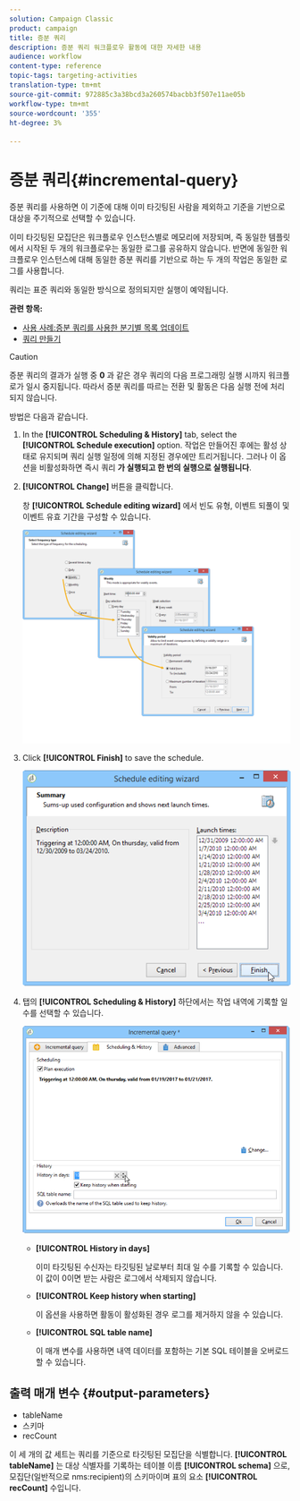 ```yaml
---
solution: Campaign Classic
product: campaign
title: 증분 쿼리
description: 증분 쿼리 워크플로우 활동에 대한 자세한 내용
audience: workflow
content-type: reference
topic-tags: targeting-activities
translation-type: tm+mt
source-git-commit: 972885c3a38bcd3a260574bacbb3f507e11ae05b
workflow-type: tm+mt
source-wordcount: '355'
ht-degree: 3%

---
```



# 증분 쿼리{#incremental-query}

증분 쿼리를 사용하면 이 기준에 대해 이미 타깃팅된 사람을 제외하고 기준을 기반으로 대상을 주기적으로 선택할 수 있습니다.

이미 타깃팅된 모집단은 워크플로우 인스턴스별로 메모리에 저장되며, 즉 동일한 템플릿에서 시작된 두 개의 워크플로우는 동일한 로그를 공유하지 않습니다. 반면에 동일한 워크플로우 인스턴스에 대해 동일한 증분 쿼리를 기반으로 하는 두 개의 작업은 동일한 로그를 사용합니다.

쿼리는 표준 쿼리와 동일한 방식으로 정의되지만 실행이 예약됩니다.

**관련 항목:**

* [사용 사례:증분 쿼리를 사용한 분기별 목록 업데이트](../../workflow/using/quarterly-list-update.md)
* [쿼리 만들기](../../workflow/using/query.md#creating-a-query)

>[!CAUTION]
>
>증분 쿼리의 결과가 실행 중 **0** 과 같은 경우 쿼리의 다음 프로그래밍 실행 시까지 워크플로가 일시 중지됩니다. 따라서 증분 쿼리를 따르는 전환 및 활동은 다음 실행 전에 처리되지 않습니다.

방법은 다음과 같습니다.

1. In the **[!UICONTROL Scheduling & History]** tab, select the **[!UICONTROL Schedule execution]** option. 작업은 만들어진 후에는 활성 상태로 유지되며 쿼리 실행 일정에 의해 지정된 경우에만 트리거됩니다. 그러나 이 옵션을 비활성화하면 즉시 쿼리 **가 실행되고 한 번의 실행으로 실행됩니다**.
1. **[!UICONTROL Change]** 버튼을 클릭합니다.

   창 **[!UICONTROL Schedule editing wizard]** 에서 빈도 유형, 이벤트 되풀이 및 이벤트 유효 기간을 구성할 수 있습니다.

   ![](assets/s_user_segmentation_wizard_11.png)

1. Click **[!UICONTROL Finish]** to save the schedule.

   ![](assets/s_user_segmentation_wizard_valid.png)

1. 탭의 **[!UICONTROL Scheduling & History]** 하단에서는 작업 내역에 기록할 일 수를 선택할 수 있습니다.

   ![](assets/edit_request_inc.png)

   * **[!UICONTROL History in days]**

      이미 타깃팅된 수신자는 타깃팅된 날로부터 최대 일 수를 기록할 수 있습니다. 이 값이 0이면 받는 사람은 로그에서 삭제되지 않습니다.

   * **[!UICONTROL Keep history when starting]**

      이 옵션을 사용하면 활동이 활성화된 경우 로그를 제거하지 않을 수 있습니다.

   * **[!UICONTROL SQL table name]**

      이 매개 변수를 사용하면 내역 데이터를 포함하는 기본 SQL 테이블을 오버로드할 수 있습니다.

## 출력 매개 변수 {#output-parameters}

* tableName
* 스키마
* recCount

이 세 개의 값 세트는 쿼리를 기준으로 타깃팅된 모집단을 식별합니다. **[!UICONTROL tableName]** 는 대상 식별자를 기록하는 테이블 이름 **[!UICONTROL schema]** 으로, 모집단(일반적으로 nms:recipient)의 스키마이며 표의 요소 **[!UICONTROL recCount]** 수입니다.
